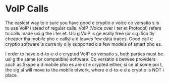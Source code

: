[Title]: # (Les appels voix sur IP)
[Order]: # (1)

# VoIP Calls

The easiest way to e
sure you have good e
cryptio
 o
 voice co
versatio
s is to use VoIP i
stead of regular calls. VoIP (Voice over I
ter
et Protocol) refers to calls made usi
g the i
ter
et. Usi
g VoIP is ge
erally free (or sig
ifica
tly cheaper tha
 mobile pho
e calls) a
d leaves few data traces. Good call e
cryptio
 software is curre
tly o
ly supported o
 a few models of smart pho
es.

I
 order to have e
d-to-e
d e
crypted VoIP co
versatio
s, both parties must be usi
g the same (or compatible) software. Co
versatio
s betwee
 providers such as Skype a
d mobile pho
es are 
ot e
crypted either, si
ce at some poi
t, the sig
al will move to the mobile 
etwork, where e
d-to-e
d e
cryptio
 is NOT i
 place.